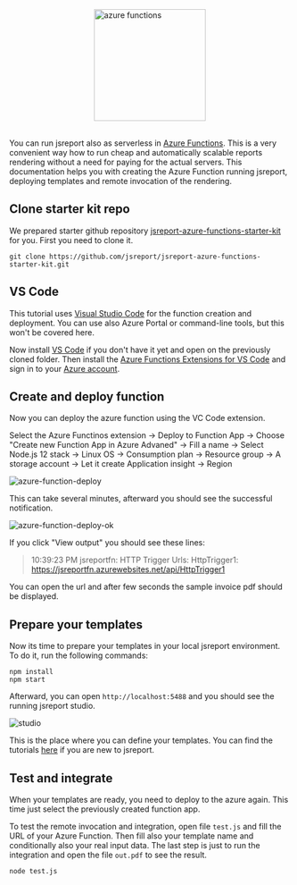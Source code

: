<img src="/img/azure-functions.png" alt="azure functions" width="200" style="margin-left: auto;margin-right: auto; display: block"/>
<br/>

You can run jsreport also as serverless in [Azure Functions](https://azure.microsoft.com/en-us/services/functions/). This is a very convenient way how to run cheap and automatically scalable reports rendering without a need for paying for the actual servers.
This documentation helps you with creating the Azure Function running jsreport, deploying templates and remote invocation of the rendering.

## Clone starter kit repo
We prepared starter github repository [jsreport-azure-functions-starter-kit](https://github.com/jsreport/jsreport-azure-functions-starter-kit) for you.
First you need to clone it.
```
git clone https://github.com/jsreport/jsreport-azure-functions-starter-kit.git
```

## VS Code
This tutorial uses [Visual Studio Code](https://code.visualstudio.com/) for the function creation and deployment. You can use also Azure Portal or command-line tools, but this won't be covered here.

Now install [VS Code](https://code.visualstudio.com/) if you don't have it yet and open on the previously cloned folder.
Then install the [Azure Functions Extensions for VS Code](https://docs.microsoft.com/en-us/azure/azure-functions/functions-develop-vs-code) and sign in to your [Azure account](https://azure.microsoft.com/en-us/).

## Create and deploy function
Now you can deploy the azure function using the VC Code extension.

Select the Azure Functinos extension -> Deploy to Function App -> Choose "Create new Function App in Azure Advaned" -> Fill a name -> Select Node.js 12 stack -> Linux OS -> Consumption plan ->  Resource group ->  A storage account -> Let it create Application insight -> Region 

![azure-function-deploy](/img/azure-function-deploy.gif)

This can take several minutes, afterward you should see the successful notification.

![azure-function-deploy-ok](/img/azure-function-deploy-ok.png)

If you click "View output" you should see these lines:

> 10:39:23 PM jsreportfn: HTTP Trigger Urls:
HttpTrigger1: https://jsreportfn.azurewebsites.net/api/HttpTrigger1

You can open the url and after few seconds the sample invoice pdf should be displayed.

## Prepare your templates
Now its time to prepare your templates in your local jsreport environment. To do it, run the following commands:

```
npm install
npm start
```

Afterward, you can open `http://localhost:5488` and you should see the running jsreport studio.

![studio](/screenshots/studio.png)

This is the place where you can define your templates.  You can find the tutorials [here](https://jsreport.net/learn) if you are new to jsreport.


## Test and integrate

When your templates are ready, you need to deploy to the azure again. This time just select the previously created function app.

To test the remote invocation and integration, open file `test.js` and fill the URL of your Azure Function.
Then fill also your template name and conditionally also your real input data.
The last step is just to run the integration and open the file `out.pdf` to see the result.
```
node test.js
```



